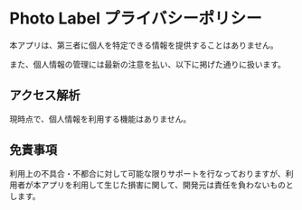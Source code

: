 # Photo Label プライバシーポリシー

本アプリは、第三者に個人を特定できる情報を提供することはありません。

また、個人情報の管理には最新の注意を払い、以下に掲げた通りに扱います。

## アクセス解析
現時点で、個人情報を利用する機能はありません。

## 免責事項
利用上の不具合・不都合に対して可能な限りサポートを行なっておりますが、利用者が本アプリを利用して生じた損害に関して、開発元は責任を負わないものとします。

